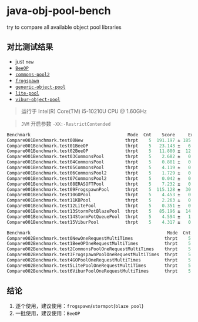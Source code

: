 # java-obj-pool-bench

try to compare all available object pool libraries

## 对比测试结果

- just `new`
- [`BeeOP`](https://github.com/Chris2018998/BeeOP)
- [`commons-pool2`](https://commons.apache.org/proper/commons-pool/)
- [`frogspawn`](https://itcraft.cn/frogspawn/)
- [`generic-object-pool`](https://github.com/bbottema/generic-object-pool)
- [`lite-pool`](https://github.com/nextopcn/lite-pool)
- [`vibur-object-pool`](https://github.com/vibur/vibur-object-pool)

> 运行于 Intel(R) Core(TM) i5-10210U CPU @ 1.60GHz

> `JVM` 开启参数 `-XX:-RestrictContended`

```verilog
Benchmark                                     Mode  Cnt    Score     Error   Units
Compare001Benchmark.test00New                thrpt    5  191.197 ± 185.102  ops/us
Compare001Benchmark.test01BeeOP              thrpt    5   23.143 ±   6.302  ops/us
Compare001Benchmark.test02BeeOP              thrpt    5   11.880 ±  12.909  ops/us
Compare001Benchmark.test03CommonsPool        thrpt    5    2.682 ±   0.151  ops/us
Compare001Benchmark.test04CommonsPool        thrpt    5    0.881 ±   0.104  ops/us
Compare001Benchmark.test05CommonsPool        thrpt    5    4.119 ±   0.122  ops/us
Compare001Benchmark.test06CommonsPool2       thrpt    5    1.729 ±   0.156  ops/us
Compare001Benchmark.test07CommonsPool2       thrpt    5    0.042 ±   0.026  ops/us
Compare001Benchmark.test08ERASOFTPool        thrpt    5    7.232 ±   0.916  ops/us
Compare001Benchmark.test09FrogspawnPool      thrpt    5  115.128 ±  30.398  ops/us
Compare001Benchmark.test10GOPool             thrpt    5    4.453 ±   0.337  ops/us
Compare001Benchmark.test11KBPool             thrpt    5    2.263 ±   0.180  ops/us
Compare001Benchmark.test12LitePool           thrpt    5    0.351 ±   0.118  ops/us
Compare001Benchmark.test13StormPotBlazePool  thrpt    5   85.196 ±  14.715  ops/us
Compare001Benchmark.test14StormPotQueuePool  thrpt    5    4.594 ±   1.015  ops/us
Compare001Benchmark.test15ViburPool          thrpt    5    4.317 ±   0.478  ops/us
```

```verilog
Benchmark                                                    Mode  Cnt      Score      Error   Units
Compare002Benchmark.test0NewOneRequestMultiTimes            thrpt    5   6227.045 ± 2143.521  ops/ms
Compare002Benchmark.test1BeeOPOneRequestMultiTimes          thrpt    5  11614.665 ± 1636.184  ops/ms
Compare002Benchmark.test2CommonsPoolOneRequestMultiTimes    thrpt    5     58.541 ±    3.104  ops/ms
Compare002Benchmark.test3FrogspawnPoolOneRequestMultiTimes  thrpt    5    873.924 ±   18.034  ops/ms
Compare002Benchmark.test4GOPoolOneRequestMultiTimes         thrpt    5    172.718 ±    8.730  ops/ms
Compare002Benchmark.test5LitePoolOneRequestMultiTimes       thrpt    5    432.140 ±   72.527  ops/ms
Compare002Benchmark.test6ViburPoolOneRequestMultiTimes      thrpt    5    140.157 ±    3.787  ops/ms
```

## 结论

1. 逐个使用，建议使用：`frogspawn`/`stormpot`(`blaze pool`)
2. 一批使用，建议使用：`BeeOP`
